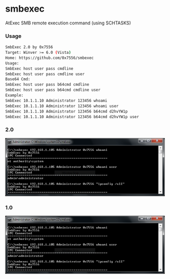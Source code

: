 # smbexec

AtExec SMB remote execution command (using SCHTASKS) 

### Usage
```Bash
SmbExec 2.0 by 0x7556
Target: Winver >= 6.0 (Vista)
Home: https://github.com/0x7556/smbexec
Usage:
SmbExec host user pass cmdline
SmbExec host user pass cmdline user
Base64 Cmd:
SmbExec host user pass b64cmd cmdline
SmbExec host user pass b64cmd cmdline user
Example:
SmbExec 10.1.1.10 Administrator 123456 whoami
SmbExec 10.1.1.10 Administrator 123456 whoami user
SmbExec 10.1.1.10 Administrator 123456 b64cmd d2hvYW1p
SmbExec 10.1.1.10 Administrator 123456 b64cmd d2hvYW1p user
```
### 2.0
![image](https://github.com/0x7556/smbexec/blob/master/smbexec.PNG)

### 1.0
![image](https://github.com/0x7556/smbexec/blob/master/smbexec.PNG)
